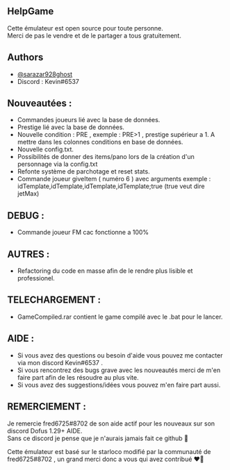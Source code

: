 ## HelpGame

Cette émulateur est open source pour toute personne.  
Merci de pas le vendre et de le partager a tous gratuitement.

## Authors

- [@sarazar928ghost](https://github.com/sarazar928ghost) 
- Discord : Kevin#6537


## Nouveautées :

- Commandes joueurs lié avec la base de données.
- Prestige lié avec la base de données.
- Nouvelle condition : PRE , exemple : PRE>1 , prestige supérieur a 1. A mettre dans les colonnes conditions en base de données.
- Nouvelle config.txt.
- Possibilités de donner des items/pano lors de la création d'un personnage via la config.txt
- Refonte système de parchotage et reset stats.
- Commande joueur giveItem ( numéro 6 ) avec arguments exemple : idTemplate,idTemplate,idTemplate,idTemplate;true (true veut dire jetMax)

## DEBUG :

- Commande joueur FM cac fonctionne a 100%

## AUTRES :

- Refactoring du code en masse afin de le rendre plus lisible et professionel.

## TELECHARGEMENT :
- GameCompiled.rar contient le game compilé avec le .bat pour le lancer.

## AIDE :

- Si vous avez des questions ou besoin d'aide vous pouvez me contacter via mon discord Kevin#6537 .
- Si vous rencontrez des bugs grave avec les nouveautés merci de m'en faire part afin de les résoudre au plus vite.
- Si vous avez des suggestions/idées vous pouvez m'en faire part aussi.

## REMERCIEMENT :

Je remercie fred6725#8702 de son aide actif pour les nouveaux sur son discord Dofus 1.29+ AIDE.  
Sans ce discord je pense que je n'aurais jamais fait ce github 🤗

Cette émulateur est basé sur le starloco modifié par la communauté de fred6725#8702 , un grand merci donc a vous qui avez contribué ❤️‍🔥



